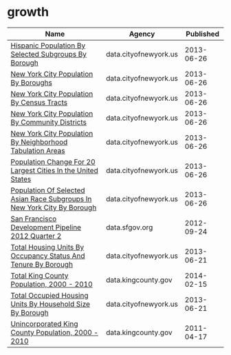# growth

Name | Agency | Published
---- | ---- | ---------
[Hispanic Population By Selected Subgroups By Borough](../datasets/w9du-8cu6.md) | data.cityofnewyork.us | 2013-06-26
[New York City Population By Boroughs](../datasets/9mhd-na2n.md) | data.cityofnewyork.us | 2013-06-26
[New York City Population By Census Tracts](../datasets/37cg-gxjd.md) | data.cityofnewyork.us | 2013-06-26
[New York City Population By Community Districts](../datasets/xi7c-iiu2.md) | data.cityofnewyork.us | 2013-06-26
[New York City Population By Neighborhood Tabulation Areas](../datasets/swpk-hqdp.md) | data.cityofnewyork.us | 2013-06-26
[Population Change For 20 Largest Cities In the United States](../datasets/6u6h-px7z.md) | data.cityofnewyork.us | 2013-06-26
[Population Of Selected Asian Race Subgroups In New York City By Borough](../datasets/432v-a7hc.md) | data.cityofnewyork.us | 2013-06-26
[San Francisco Development Pipeline 2012 Quarter 2](../datasets/ugxk-ztb8.md) | data.sfgov.org | 2012-09-24
[Total Housing Units By Occupancy Status And Tenure By Borough](../datasets/6qzy-b4x8.md) | data.cityofnewyork.us | 2013-06-21
[Total King County Population, 2000 - 2010](../datasets/xa7q-is96.md) | data.kingcounty.gov | 2014-02-15
[Total Occupied Housing Units By Household Size By Borough](../datasets/fmzx-suji.md) | data.cityofnewyork.us | 2013-06-21
[Unincorporated King County Population, 2000 - 2010](../datasets/t7m5-d3dx.md) | data.kingcounty.gov | 2011-04-17

